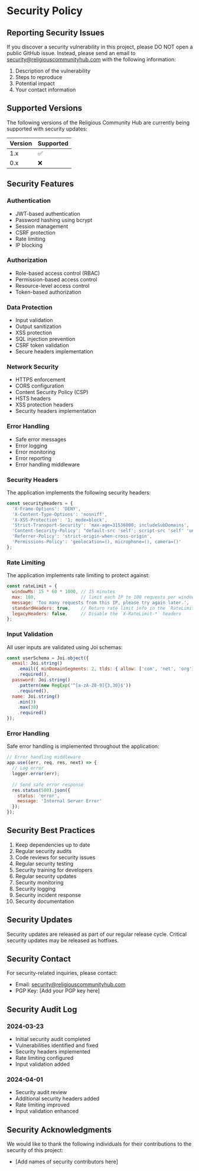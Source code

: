 # Security Policy

## Reporting Security Issues

If you discover a security vulnerability in this project, please DO NOT open a public GitHub issue. Instead, please send an email to security@religiouscommunityhub.com with the following information:

1. Description of the vulnerability
2. Steps to reproduce
3. Potential impact
4. Your contact information

## Supported Versions

The following versions of the Religious Community Hub are currently being supported with security updates:

| Version | Supported          |
| ------- | ------------------ |
| 1.x     | :white_check_mark: |
| 0.x     | :x:                |

## Security Features

### Authentication

- JWT-based authentication
- Password hashing using bcrypt
- Session management
- CSRF protection
- Rate limiting
- IP blocking

### Authorization

- Role-based access control (RBAC)
- Permission-based access control
- Resource-level access control
- Token-based authorization

### Data Protection

- Input validation
- Output sanitization
- XSS protection
- SQL injection prevention
- CSRF token validation
- Secure headers implementation

### Network Security

- HTTPS enforcement
- CORS configuration
- Content Security Policy (CSP)
- HSTS headers
- XSS protection headers
- Security headers implementation

### Error Handling

- Safe error messages
- Error logging
- Error monitoring
- Error reporting
- Error handling middleware

### Security Headers

The application implements the following security headers:

```javascript
const securityHeaders = {
  'X-Frame-Options': 'DENY',
  'X-Content-Type-Options': 'nosniff',
  'X-XSS-Protection': '1; mode=block',
  'Strict-Transport-Security': 'max-age=31536000; includeSubDomains',
  'Content-Security-Policy': "default-src 'self'; script-src 'self' 'unsafe-inline' 'unsafe-eval'; style-src 'self' 'unsafe-inline'; img-src 'self' data:;",
  'Referrer-Policy': 'strict-origin-when-cross-origin',
  'Permissions-Policy': 'geolocation=(), microphone=(), camera=()'
};
```

### Rate Limiting

The application implements rate limiting to protect against:

```javascript
const rateLimit = {
  windowMs: 15 * 60 * 1000, // 15 minutes
  max: 100,                 // limit each IP to 100 requests per windowMs
  message: 'Too many requests from this IP, please try again later.',
  standardHeaders: true,    // Return rate limit info in the `RateLimit-*` headers
  legacyHeaders: false,     // Disable the `X-RateLimit-*` headers
};
```

### Input Validation

All user inputs are validated using Joi schemas:

```javascript
const userSchema = Joi.object({
  email: Joi.string()
    .email({ minDomainSegments: 2, tlds: { allow: ['com', 'net', 'org'] } })
    .required(),
  password: Joi.string()
    .pattern(new RegExp('^[a-zA-Z0-9]{3,30}$'))
    .required(),
  name: Joi.string()
    .min(3)
    .max(30)
    .required()
});
```

### Error Handling

Safe error handling is implemented throughout the application:

```javascript
// Error handling middleware
app.use((err, req, res, next) => {
  // Log error
  logger.error(err);
  
  // Send safe error response
  res.status(500).json({
    status: 'error',
    message: 'Internal Server Error'
  });
});
```

## Security Best Practices

1. Keep dependencies up to date
2. Regular security audits
3. Code reviews for security issues
4. Regular security testing
5. Security training for developers
6. Regular security updates
7. Security monitoring
8. Security logging
9. Security incident response
10. Security documentation

## Security Updates

Security updates are released as part of our regular release cycle. Critical security updates may be released as hotfixes.

## Security Contact

For security-related inquiries, please contact:

- Email: security@religiouscommunityhub.com
- PGP Key: [Add your PGP key here]

## Security Audit Log

### 2024-03-23
- Initial security audit completed
- Vulnerabilities identified and fixed
- Security headers implemented
- Rate limiting configured
- Input validation added

### 2024-04-01
- Security audit review
- Additional security headers added
- Rate limiting improved
- Input validation enhanced

## Security Acknowledgments

We would like to thank the following individuals for their contributions to the security of this project:

- [Add names of security contributors here]
